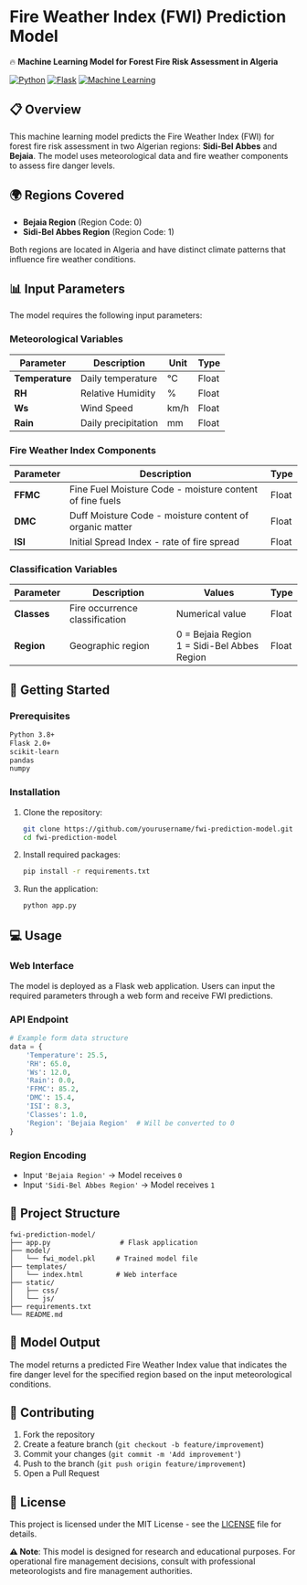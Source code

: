 # Fire Weather Index (FWI) Prediction Model

🔥 **Machine Learning Model for Forest Fire Risk Assessment in Algeria**

[![Python](https://img.shields.io/badge/Python-3.8+-blue.svg)](https://www.python.org/)
[![Flask](https://img.shields.io/badge/Flask-2.0+-green.svg)](https://flask.palletsprojects.com/)
[![Machine Learning](https://img.shields.io/badge/ML-Prediction-orange.svg)](https://scikit-learn.org/)

## 📋 Overview

This machine learning model predicts the Fire Weather Index (FWI) for forest fire risk assessment in two Algerian regions: **Sidi-Bel Abbes** and **Bejaia**. The model uses meteorological data and fire weather components to assess fire danger levels.

## 🌍 Regions Covered

- **Bejaia Region** (Region Code: 0)
- **Sidi-Bel Abbes Region** (Region Code: 1)

Both regions are located in Algeria and have distinct climate patterns that influence fire weather conditions.

## 📊 Input Parameters

The model requires the following input parameters:

### Meteorological Variables

| Parameter     | Description         | Unit  | Type  |
|---------------|---------------------|-------|-------|
| **Temperature** | Daily temperature   | °C    | Float |
| **RH**          | Relative Humidity   | %     | Float |
| **Ws**          | Wind Speed          | km/h  | Float |
| **Rain**        | Daily precipitation | mm    | Float |

### Fire Weather Index Components

| Parameter | Description                                         | Type  |
|-----------|-----------------------------------------------------|-------|
| **FFMC**  | Fine Fuel Moisture Code - moisture content of fine fuels | Float |
| **DMC**   | Duff Moisture Code - moisture content of organic matter  | Float |
| **ISI**   | Initial Spread Index - rate of fire spread              | Float |

### Classification Variables

| Parameter   | Description                    | Values                             | Type  |
|-------------|--------------------------------|------------------------------------|-------|
| **Classes** | Fire occurrence classification | Numerical value                    | Float |
| **Region**  | Geographic region              | 0 = Bejaia Region<br>1 = Sidi-Bel Abbes Region | Float |

## 🚀 Getting Started

### Prerequisites

```bash
Python 3.8+
Flask 2.0+
scikit-learn
pandas
numpy
```

### Installation

1. Clone the repository:
   ```bash
   git clone https://github.com/yourusername/fwi-prediction-model.git
   cd fwi-prediction-model
   ```

2. Install required packages:
   ```bash
   pip install -r requirements.txt
   ```

3. Run the application:
   ```bash
   python app.py
   ```

## 💻 Usage

### Web Interface

The model is deployed as a Flask web application. Users can input the required parameters through a web form and receive FWI predictions.

### API Endpoint

```python
# Example form data structure
data = {
    'Temperature': 25.5,
    'RH': 65.0,
    'Ws': 12.0,
    'Rain': 0.0,
    'FFMC': 85.2,
    'DMC': 15.4,
    'ISI': 8.3,
    'Classes': 1.0,
    'Region': 'Bejaia Region'  # Will be converted to 0
}
```

### Region Encoding

- Input `'Bejaia Region'` → Model receives `0`
- Input `'Sidi-Bel Abbes Region'` → Model receives `1`

## 📁 Project Structure

```
fwi-prediction-model/
├── app.py                 # Flask application
├── model/
│   └── fwi_model.pkl     # Trained model file
├── templates/
│   └── index.html        # Web interface
├── static/
│   ├── css/
│   └── js/
├── requirements.txt
└── README.md
```

## 🎯 Model Output

The model returns a predicted Fire Weather Index value that indicates the fire danger level for the specified region based on the input meteorological conditions.

## 🤝 Contributing

1. Fork the repository
2. Create a feature branch (`git checkout -b feature/improvement`)
3. Commit your changes (`git commit -m 'Add improvement'`)
4. Push to the branch (`git push origin feature/improvement`)
5. Open a Pull Request

## 📝 License

This project is licensed under the MIT License - see the [LICENSE](LICENSE) file for details.




**⚠️ Note**: This model is designed for research and educational purposes. For operational fire management decisions, consult with professional meteorologists and fire management authorities.
